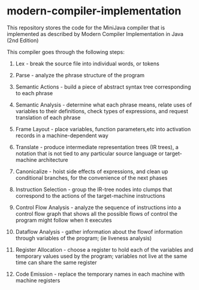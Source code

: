 # modern-compiler-implementation
This repository stores the code for the MiniJava compiler that is implemented as described by Modern Compiler Implementation in Java (2nd Edition)


This compiler goes through the following steps:

1. Lex - break the source file into individual words, or tokens

2. Parse - analyze the phrase structure of the program

3. Semantic Actions - build a piece of abstract syntax tree corresponding to each phrase

4. Semantic Analysis - determine what each phrase means, relate uses of variables to their definitions, check types of expressions, and request translation of each phrase

5. Frame Layout - place variables, function parameters,etc into activation records in a machine-dependent way

6. Translate - produce intermediate representation trees (IR trees), a notation that is not tied to any particular source language or target-machine architecture

7. Canonicalize - hoist side effects of expressions, and clean up conditional branches, for the convenience of the next phases

8. Instruction Selection - group the IR-tree nodes into clumps that correspond to the actions of the target-machine instructions

9. Control Flow Analysis - analyze the sequence of instructions into a control flow graph that shows all the possible flows of control the program might follow when it executes

10. Dataflow Analysis - gather information about the flowof information through variables of the program; (ie liveness analysis)

11. Register Allocation - choose a register to hold each of the variables and temporary values used by the program; variables not live at the same time can share the same register

12. Code Emission - replace the temporary names in each machine with machine registers
